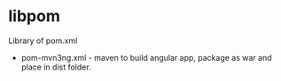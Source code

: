 # libpom
Library of pom.xml

- pom-mvn3ng.xml - maven to build angular app, package as war and place in dist folder.
